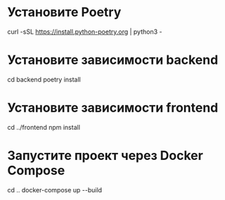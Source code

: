 # Установите Poetry
curl -sSL https://install.python-poetry.org | python3 -

# Установите зависимости backend
cd backend
poetry install

# Установите зависимости frontend
cd ../frontend
npm install

# Запустите проект через Docker Compose
cd ..
docker-compose up --build